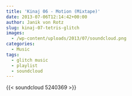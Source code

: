 ```yaml
---
title: 'Kinaj 06 - Motion (Mixtape)'
date: 2013-07-06T12:14:42+00:00
author: Janik von Rotz
slug: kinaj-07-tetris-glitch
images:
  - /wp-content/uploads/2013/07/soundcloud.png
categories:
  - Music
tags:
  - glitch music
  - playlist
  - soundcloud
---
```

{{< soundcloud 5240369 >}}